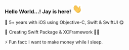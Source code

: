 ### Hello World...! Jay is here! <img src="https://raw.githubusercontent.com/ABSphreak/ABSphreak/master/gifs/Hi.gif" width="30px">

🔭 5+ years with iOS using Objective-C, Swift & SwiftUI 😋

🌱 Creating Swift Package & XCFramework 🙌🏽

⚡ Fun fact: I want to make money while I sleep. 
